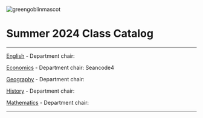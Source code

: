 ![greengoblinmascot](media/gg.jpeg)
# Summer 2024 Class Catalog
---

[English](english.md) - Department chair: <github username>

[Economics](economics.md) - Department chair: Seancode4

[Geography](geography.md) - Department chair: <github username>

[History](history.md) - Department chair: <Bora-Bozdogan>

[Mathematics](math.md) - Department chair: <github username>

---
